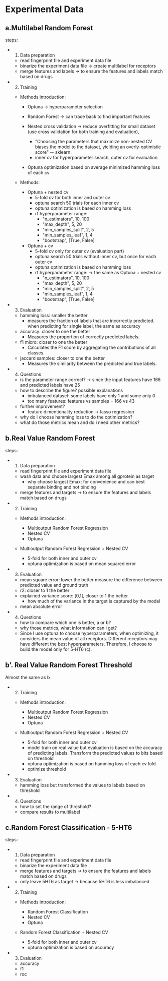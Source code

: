 # Experimental Data 

## a.Multilabel Random Forest
steps:
- 1. Data preparation
    - read fingerprint file and experiment data file
    - binarize the experiment data file -> create multilabel for receptors
    - merge features and labels -> to ensure the features and labels match based on drugs

- 2. Training
    - Methods introduction:
        - Optuna -> hyperparameter selection
        - Random Forest -> can trace back to find important features 
        - Nested cross validation -> reduce overfitting for small dataset (use cross validation for both training and evaluation), 
            - "Choosing the parameters that maximize non-nested CV biases the model to the dataset, yielding an overly-optimistic score" -- sklearn.
            - inner cv for hyperparameter search, outer cv for evaluation

        - Optuna optimization based on average minimized hamming loss of each cv

    - Methods:
        - Optuna + nested cv
            - 5-fold cv for both inner and outer cv
            - optuna search 50 trials for each inner cv
            - optuna optimization is based on hamming loss
            - rf hyperparameter range: 
                - "n_estimators", 10, 100
                - "max_depth", 5, 20
                - "min_samples_split", 2, 5
                - "min_samples_leaf", 1, 4
                - "bootstrap", [True, False]
        - Optuna + cv 
            - 5-fold cv only for outer cv (evaluation part)
            - optuna search 50 trials without inner cv, but once for each outer cv
            - optuna optimization is based on hamming loss
            - rf hyperparameter range: -> the same as Optuna + nested cv
                - "n_estimators", 10, 100
                - "max_depth", 5, 20
                - "min_samples_split", 2, 5
                - "min_samples_leaf", 1, 4
                - "bootstrap", [True, False]

- 3. Evaluation
    - hamming loss: smaller the better
        - measures the fraction of labels that are incorrectly predicted. when predicting for single label, the same as accuracy
    - accuracy: closer to one the better
        - Measures the proportion of correctly predicted labels.
    - f1 micro: closer to one the better
        - Calculates the F1 score by aggregating the contributions of all classes.
    - jaccard samples: closer to one the better
        - Measures the similarity between the predicted and true labels.


- 4. Questions
    - is the parameter range correct? -> since the input features have 166 and predicted labels have 25
    - how to describe the figure? possible explanations
        - imbalanced dataset: some labels have only 1 and some only 0
        - too many features: features vs samples = 166 vs 43
    - further improvement?
        - feature dimentionality reduction -> lasso regression
    - why do i choose hamming loss to do the optimization?
    - what do those metrics mean and do i need other metrics?


## b.Real Value Random Forest
steps:
- 1. Data preparation
    - read fingerprint file and experiment data file
    - wash data and choose largest Emax among all gprotein as target 
        - why choose largest Emax: for convenience and can best separate binding and not binding
    - merge features and targets -> to ensure the features and labels match based on drugs

- 2. Training
    - Methods introduction:
        - Multioutput Random Forest Regression 
        - Nested CV
        - Optuna

    - Multioutput Random Forest Regression  + Nested CV
        - 5-fold for both inner and outer cv
        - optuna optimization is based on mean squared error


- 3. Evaluation
    - mean square error: lower the better
         measure the difference between predicted value and ground truth
    - r2: closer to 1 the better
    - explained variance score: [0,1], closer to 1 the better
        - how much of the variance in the target is captured by the model
    - mean absolute error

- 4. Questions
    - how to compare which one is better, a or b?
    - why those metrics, what information can i get?
    - Since I use optuna to choose hyperparameters, when optimizing, it considers the mean value of all receptors. Different receptors may have different the best hyperparameters. Therefore, I choose to build the model only for 5-HT6 (c). 

## b'. Real Value Random Forest Threshold
Almost the same as b
- 2. Training
    - Methods introduction:
        - Multioutput Random Forest Regression 
        - Nested CV
        - Optuna

    - Multioutput Random Forest Regression  + Nested CV
        - 5-fold for both inner and outer cv
        - model train on real value but evaluation is based on the accuracy of predicting labels. Transform the predicted values to bits based on threshold
        - optuna optimization is based on hamming loss of each cv fold
        - optimize threshold 

- 3. Evaluation
    - hamming loss but transformed the values to labels based on threshold

- 4. Questions  
    - how to set the range of threshold?
    - compare results to multilabel



## c.Random Forest Classification - 5-HT6
steps:
- 1. Data preparation
    - read fingerprint file and experiment data file
    - binarize the experiment data file
    - merge features and targets -> to ensure the features and labels match based on drugs
    - only leave 5HT6 as target -> because 5HT6 is less imbalanced

- 2. Training
    - Methods introduction:
        - Random Forest Classification
        - Nested CV
        - Optuna


    -  Random Forest Classification  + Nested CV
        - 5-fold for both inner and outer cv
        - optuna optimization is based on accuracy


- 3. Evaluation
    - accuracy
    - f1
    - roc

